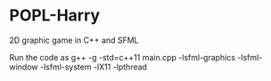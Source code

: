 # POPL-Harry
2D graphic game in C++ and SFML

Run the code as g++ -g -std=c++11 main.cpp -lsfml-graphics -lsfml-window -lsfml-system -lX11 -lpthread
